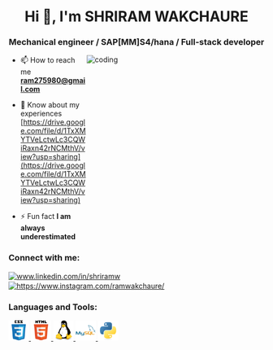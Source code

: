 <h1 align="center">Hi 👋, I'm SHRIRAM WAKCHAURE</h1>
<h3 align="center">Mechanical engineer / SAP[MM]S4/hana / Full-stack developer</h3>
<img align="right" alt="coding" height="400" width="350" src=https://user-images.githubusercontent.com/55389276/140866485-8fb1c876-9a8f-4d6a-98dc-08c4981eaf70.gif>

- 📫 How to reach me **ram275980@gmail.com**

- 📄 Know about my experiences [https://drive.google.com/file/d/1TxXMYTVeLctwLc3CQWiRaxn42rNCMthV/view?usp=sharing](https://drive.google.com/file/d/1TxXMYTVeLctwLc3CQWiRaxn42rNCMthV/view?usp=sharing)

- ⚡ Fun fact **I am always underestimated**

<h3 align="left">Connect with me:</h3>
<p align="left">
<a href="https://linkedin.com/in/www.linkedin.com/in/shriramw" target="blank"><img align="center" src="https://raw.githubusercontent.com/rahuldkjain/github-profile-readme-generator/master/src/images/icons/Social/linked-in-alt.svg" alt="www.linkedin.com/in/shriramw" height="30" width="40" /></a>
<a href="https://instagram.com/https://www.instagram.com/ramwakchaure/" target="blank"><img align="center" src="https://raw.githubusercontent.com/rahuldkjain/github-profile-readme-generator/master/src/images/icons/Social/instagram.svg" alt="https://www.instagram.com/ramwakchaure/" height="30" width="40" /></a>
</p>

<h3 align="left">Languages and Tools:</h3>
<p align="left"> <a href="https://www.w3schools.com/css/" target="_blank" rel="noreferrer"> <img src="https://raw.githubusercontent.com/devicons/devicon/master/icons/css3/css3-original-wordmark.svg" alt="css3" width="40" height="40"/> </a> <a href="https://www.w3.org/html/" target="_blank" rel="noreferrer"> <img src="https://raw.githubusercontent.com/devicons/devicon/master/icons/html5/html5-original-wordmark.svg" alt="html5" width="40" height="40"/> </a> <a href="https://www.linux.org/" target="_blank" rel="noreferrer"> <img src="https://raw.githubusercontent.com/devicons/devicon/master/icons/linux/linux-original.svg" alt="linux" width="40" height="40"/> </a> <a href="https://www.mysql.com/" target="_blank" rel="noreferrer"> <img src="https://raw.githubusercontent.com/devicons/devicon/master/icons/mysql/mysql-original-wordmark.svg" alt="mysql" width="40" height="40"/> </a> <a href="https://www.python.org" target="_blank" rel="noreferrer"> <img src="https://raw.githubusercontent.com/devicons/devicon/master/icons/python/python-original.svg" alt="python" width="40" height="40"/> </a> </p>
